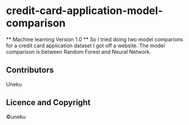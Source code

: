 # credit-card-application-model-comparison
** Machine learning Version 1.0 **
So I tried doing two model comparions for a credit card application dataset I got off a website.
The model comparison is between Random Forest and Neural Network.

## Contributors

Uneku



## Licence and Copyright 


©uneku
